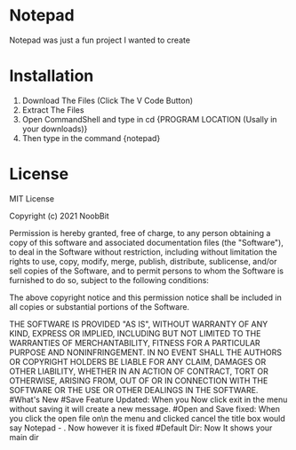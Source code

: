 # Notepad
Notepad was just a fun project I wanted to create
# Installation
1. Download The Files (Click The V Code Button)
2. Extract The Files
3. Open CommandShell and type in cd {PROGRAM LOCATION (Usally in your downloads)}
4. Then type in the command {notepad}
# License
MIT License

Copyright (c) 2021 NoobBit

Permission is hereby granted, free of charge, to any person obtaining a copy
of this software and associated documentation files (the "Software"), to deal
in the Software without restriction, including without limitation the rights
to use, copy, modify, merge, publish, distribute, sublicense, and/or sell
copies of the Software, and to permit persons to whom the Software is
furnished to do so, subject to the following conditions:

The above copyright notice and this permission notice shall be included in all
copies or substantial portions of the Software.

THE SOFTWARE IS PROVIDED "AS IS", WITHOUT WARRANTY OF ANY KIND, EXPRESS OR
IMPLIED, INCLUDING BUT NOT LIMITED TO THE WARRANTIES OF MERCHANTABILITY,
FITNESS FOR A PARTICULAR PURPOSE AND NONINFRINGEMENT. IN NO EVENT SHALL THE
AUTHORS OR COPYRIGHT HOLDERS BE LIABLE FOR ANY CLAIM, DAMAGES OR OTHER
LIABILITY, WHETHER IN AN ACTION OF CONTRACT, TORT OR OTHERWISE, ARISING FROM,
OUT OF OR IN CONNECTION WITH THE SOFTWARE OR THE USE OR OTHER DEALINGS IN THE
SOFTWARE.
#What's New
#Save Feature Updated:
When you Now click exit in the menu without saving it will create a new message.
#Open and Save fixed:
When you click the open file on\n the menu and clicked cancel the title box would say Notepad - . Now however it is fixed
#Default Dir:
Now It shows your main dir
